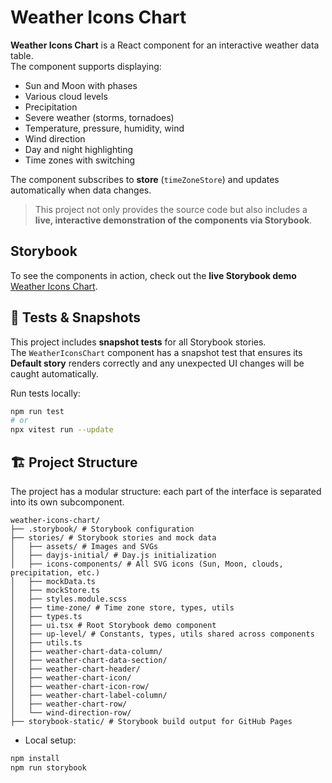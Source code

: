 # Weather Icons Chart

**Weather Icons Chart** is a React component for an interactive weather data table.  
The component supports displaying:

- Sun and Moon with phases
- Various cloud levels
- Precipitation
- Severe weather (storms, tornadoes)
- Temperature, pressure, humidity, wind
- Wind direction
- Day and night highlighting
- Time zones with switching

The component subscribes to **store** (`timeZoneStore`) and updates automatically when data changes.

> This project not only provides the source code but also includes a **live, interactive demonstration of the components via Storybook**.

## Storybook

To see the components in action, check out the **live Storybook demo** [Weather Icons Chart](https://damir-frontend.github.io/weather-icons-chart/).

## 🧪 Tests & Snapshots

This project includes **snapshot tests** for all Storybook stories.  
The `WeatherIconsChart` component has a snapshot test that ensures its **Default story** renders correctly and any unexpected UI changes will be caught automatically.

Run tests locally:

```bash
npm run test
# or
npx vitest run --update
```

## 🏗 Project Structure

The project has a modular structure: each part of the interface is separated into its own subcomponent.

```text
weather-icons-chart/
├── .storybook/ # Storybook configuration
├── stories/ # Storybook stories and mock data
│   ├── assets/ # Images and SVGs
│   ├── dayjs-initial/ # Day.js initialization
│   ├── icons-components/ # All SVG icons (Sun, Moon, clouds, precipitation, etc.)
│   ├── mockData.ts
│   ├── mockStore.ts
│   ├── styles.module.scss
│   ├── time-zone/ # Time zone store, types, utils
│   ├── types.ts
│   ├── ui.tsx # Root Storybook demo component
│   ├── up-level/ # Constants, types, utils shared across components
│   ├── utils.ts
│   ├── weather-chart-data-column/
│   ├── weather-chart-data-section/
│   ├── weather-chart-header/
│   ├── weather-chart-icon/
│   ├── weather-chart-icon-row/
│   ├── weather-chart-label-column/
│   ├── weather-chart-row/
│   └── wind-direction-row/
├── storybook-static/ # Storybook build output for GitHub Pages
```

- Local setup:

```bash
npm install
npm run storybook
```
